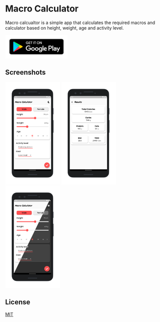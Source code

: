 # Macro Calculator
Macro calcualtor is a simple app that calculates the required macros and calculator based on height, weight, age and activity level.

[<img height="75" width="200" src="./screenShots/google-play-badge.png" alt="Play Store"/>](https://play.google.com/store/apps/details?id=com.varadgauthankar.macro_calculator)

## Screenshots
<p><img height="328px" width="175px" src="screenShots/1.png" alt="macroCalculator"/> <img height="328px" width="175px" src="screenShots/2.png" alt="macroCalculator"/> <img height="328px" width="175px" src="screenShots/3.png" alt="macroCalculator"/> </p>

## License
[MIT](https://choosealicense.com/licenses/mit/)
